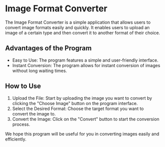 # Image Format Converter

The Image Format Converter is a simple application that allows users to convert image formats easily and quickly. It enables users to upload an image of a certain type and then convert it to another format of their choice.

## Advantages of the Program

- Easy to Use: The program features a simple and user-friendly interface.
- Instant Conversion: The program allows for instant conversion of images without long waiting times.

## How to Use

1. Upload the File: Start by uploading the image you want to convert by clicking the "Choose Image" button on the program interface.
2. Select the Desired Format: Choose the target format you want to convert the image to.
3. Convert the Image: Click on the "Convert" button to start the conversion process.

We hope this program will be useful for you in converting images easily and efficiently.
